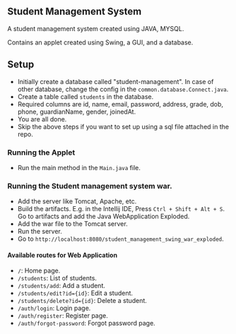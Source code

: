 ## Student Management System

A student management system created using JAVA, MYSQL.

Contains an applet created using Swing, a GUI, and a database.

## Setup
- Initially create a database called "student-management". In case of other database, change the config in the `common.database.Connect.java`.
- Create a table called `students` in the database.
- Required columns are id, name, email, password, address, grade, dob, phone, guardianName, gender, joinedAt.
- You are all done.
- Skip the above steps if you want to set up using a sql file attached in the repo.

### Running the Applet
- Run the main method in the `Main.java` file.

### Running the Student management system war.
- Add the server like Tomcat, Apache, etc.
- Build the artifacts. E.g. in the Intellij IDE, Press `Ctrl + Shift + Alt + S`. Go to artifacts and add the Java WebApplication Exploded.
- Add the war file to the Tomcat server.
- Run the server.
- Go to `http://localhost:8080/student_management_swing_war_exploded`.

#### Available routes for Web Application
- `/`: Home page.
- `/students`: List of students.
- `/students/add`: Add a student.
- `/students/edit?id={id}`: Edit a student.
- `/students/delete?id={id}`: Delete a student.
- `/auth/login`: Login page.
- `/auth/register`: Register page.
- `/auth/forgot-password`: Forgot password page.
